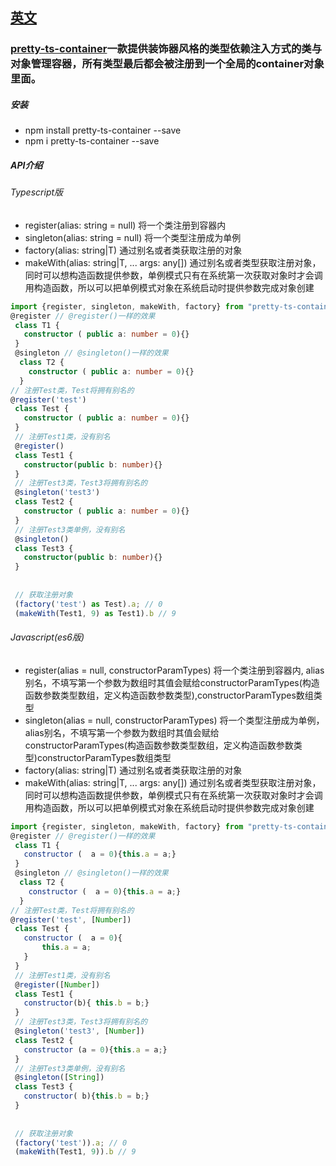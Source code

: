 ## [英文](/README.en.md)
### [pretty-ts-container](https://www.npmjs.com/package/pretty-ts-container)一款提供装饰器风格的类型依赖注入方式的类与对象管理容器，所有类型最后都会被注册到一个全局的container对象里面。
##### 安装
- npm install pretty-ts-container --save
- npm i pretty-ts-container --save
##### API介绍
###### Typescript版
- register(alias: string = null) 将一个类注册到容器内
- singleton(alias: string = null) 将一个类型注册成为单例
- factory(alias: string|T) 通过别名或者类获取注册的对象
- makeWith(alias: string|T, ... args: any[]) 通过别名或者类型获取注册对象，同时可以想构造函数提供参数，单例模式只有在系统第一次获取对象时才会调用构造函数，所以可以把单例模式对象在系统启动时提供参数完成对象创建
````typescript
import {register, singleton, makeWith, factory} from "pretty-ts-container";
@register // @register()一样的效果
 class T1 {
   constructor ( public a: number = 0){}
 }
 @singleton // @singleton()一样的效果
  class T2 {
    constructor ( public a: number = 0){}
  }
// 注册Test类，Test将拥有别名的
@register('test')
 class Test {
   constructor ( public a: number = 0){}
 }
 // 注册Test1类，没有别名
 @register()
 class Test1 {
   constructor(public b: number){}
 }
 // 注册Test3类，Test3将拥有别名的
 @singleton('test3')
 class Test2 {
   constructor ( public a: number = 0){}
 }
 // 注册Test3类单例，没有别名
 @singleton()
 class Test3 {
   constructor(public b: number){}
 }
 
 
 // 获取注册对象
 (factory('test') as Test).a; // 0
 (makeWith(Test1, 9) as Test1).b // 9
````

###### Javascript(es6版)
- register(alias = null, constructorParamTypes) 将一个类注册到容器内, alias别名，不填写第一个参数为数组时其值会赋给constructorParamTypes(构造函数参数类型数组，定义构造函数参数类型),constructorParamTypes数组类型
- singleton(alias = null, constructorParamTypes) 将一个类型注册成为单例， alias别名，不填写第一个参数为数组时其值会赋给constructorParamTypes(构造函数参数类型数组，定义构造函数参数类型)constructorParamTypes数组类型
- factory(alias: string|T) 通过别名或者类获取注册的对象
- makeWith(alias: string|T, ... args: any[]) 通过别名或者类型获取注册对象，同时可以想构造函数提供参数，单例模式只有在系统第一次获取对象时才会调用构造函数，所以可以把单例模式对象在系统启动时提供参数完成对象创建
````javascript
import {register, singleton, makeWith, factory} from "pretty-ts-container";
@register // @register()一样的效果
 class T1 {
   constructor (  a = 0){this.a = a;}
 }
 @singleton // @singleton()一样的效果
  class T2 {
    constructor (  a = 0){this.a = a;}
  }
// 注册Test类，Test将拥有别名的
@register('test', [Number])
 class Test {
   constructor (  a = 0){
       this.a = a;
   }
 }
 // 注册Test1类，没有别名
 @register([Number])
 class Test1 {
   constructor(b){ this.b = b;}
 }
 // 注册Test3类，Test3将拥有别名的
 @singleton('test3', [Number])
 class Test2 {
   constructor (a = 0){this.a = a;}
 }
 // 注册Test3类单例，没有别名
 @singleton([String])
 class Test3 {
   constructor( b){this.b = b;}
 }
 
 
 // 获取注册对象
 (factory('test')).a; // 0
 (makeWith(Test1, 9)).b // 9
````

